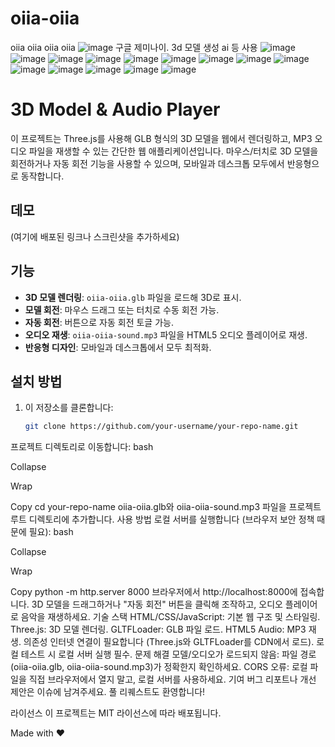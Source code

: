 # oiia-oiia
oiia oiia oiia oiia
![image](https://github.com/user-attachments/assets/8af7178c-75ac-4b22-9105-771b4441267e)
구글 제미나이.
3d 모델 생성 ai 등 사용
![image](https://github.com/user-attachments/assets/3ce1f1fb-33d6-4885-99da-393dd5fd4b44)
![image](https://github.com/user-attachments/assets/ce95c9a0-aff1-4507-92de-aa5b50608189)
![image](https://github.com/user-attachments/assets/ff51b923-954b-4655-af67-2f538443b387)
![image](https://github.com/user-attachments/assets/95cb34f6-d8cc-4807-b82d-4f50c9c552bd)
![image](https://github.com/user-attachments/assets/b1a732ca-b756-42e2-812e-9ab386ff8187)
![image](https://github.com/user-attachments/assets/f6f88839-39b2-462f-8785-52a9b1cab32e)
![image](https://github.com/user-attachments/assets/84e4cb99-b1ac-4559-922c-6e722a5f7002)
![image](https://github.com/user-attachments/assets/d9cf4eaa-807f-415a-8470-1efcead49f3a)
![image](https://github.com/user-attachments/assets/e0c6f137-3bdd-4af6-8827-7e5fee868186)
![image](https://github.com/user-attachments/assets/8a8a65ba-f1a7-4979-bdc4-fa54432b5211)
![image](https://github.com/user-attachments/assets/74c8f9bb-5e9f-4121-88c2-8fa6481382dd)
![image](https://github.com/user-attachments/assets/d3387595-4347-435e-baad-1d2392bd6f8f)
![image](https://github.com/user-attachments/assets/9dc4f739-a91b-4cf1-8f23-fbd90f0caee8)
![image](https://github.com/user-attachments/assets/e0490147-c67d-44ad-b97e-e5f4eba6c29a)
# 3D Model & Audio Player

이 프로젝트는 Three.js를 사용해 GLB 형식의 3D 모델을 웹에서 렌더링하고, MP3 오디오 파일을 재생할 수 있는 간단한 웹 애플리케이션입니다. 마우스/터치로 3D 모델을 회전하거나 자동 회전 기능을 사용할 수 있으며, 모바일과 데스크톱 모두에서 반응형으로 동작합니다.

## 데모
(여기에 배포된 링크나 스크린샷을 추가하세요)

## 기능
- **3D 모델 렌더링**: `oiia-oiia.glb` 파일을 로드해 3D로 표시.
- **모델 회전**: 마우스 드래그 또는 터치로 수동 회전 가능.
- **자동 회전**: 버튼으로 자동 회전 토글 가능.
- **오디오 재생**: `oiia-oiia-sound.mp3` 파일을 HTML5 오디오 플레이어로 재생.
- **반응형 디자인**: 모바일과 데스크톱에서 모두 최적화.

## 설치 방법

1. 이 저장소를 클론합니다:
   ```bash
   git clone https://github.com/your-username/your-repo-name.git
프로젝트 디렉토리로 이동합니다:
bash

Collapse

Wrap

Copy
cd your-repo-name
oiia-oiia.glb와 oiia-oiia-sound.mp3 파일을 프로젝트 루트 디렉토리에 추가합니다.
사용 방법
로컬 서버를 실행합니다 (브라우저 보안 정책 때문에 필요):
bash

Collapse

Wrap

Copy
python -m http.server 8000
브라우저에서 http://localhost:8000에 접속합니다.
3D 모델을 드래그하거나 "자동 회전" 버튼을 클릭해 조작하고, 오디오 플레이어로 음악을 재생하세요.
기술 스택
HTML/CSS/JavaScript: 기본 웹 구조 및 스타일링.
Three.js: 3D 모델 렌더링.
GLTFLoader: GLB 파일 로드.
HTML5 Audio: MP3 재생.
의존성
인터넷 연결이 필요합니다 (Three.js와 GLTFLoader를 CDN에서 로드).
로컬 테스트 시 로컬 서버 실행 필수.
문제 해결
모델/오디오가 로드되지 않음: 파일 경로(oiia-oiia.glb, oiia-oiia-sound.mp3)가 정확한지 확인하세요.
CORS 오류: 로컬 파일을 직접 브라우저에서 열지 말고, 로컬 서버를 사용하세요.
기여
버그 리포트나 개선 제안은 이슈에 남겨주세요. 풀 리퀘스트도 환영합니다!

라이선스
이 프로젝트는 MIT 라이선스에 따라 배포됩니다.

Made with ❤️
